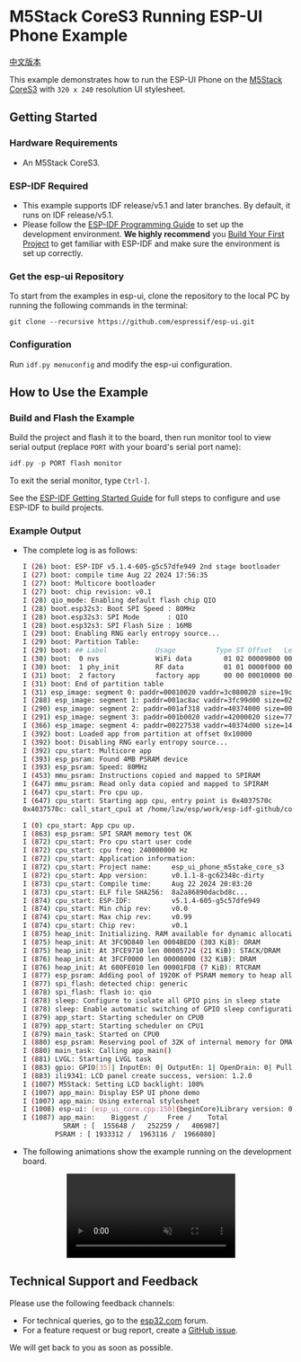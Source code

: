 # M5Stack CoreS3 Running ESP-UI Phone Example

[中文版本](./README_CN.md)

This example demonstrates how to run the ESP-UI Phone on the [M5Stack CoreS3](https://docs.m5stack.com/en/core/CoreS3) with `320 x 240` resolution UI stylesheet.

## Getting Started

### Hardware Requirements

* An M5Stack CoreS3.

### ESP-IDF Required

- This example supports IDF release/v5.1 and later branches. By default, it runs on IDF release/v5.1.
- Please follow the [ESP-IDF Programming Guide](https://docs.espressif.com/projects/esp-idf/en/latest/esp32/get-started/index.html) to set up the development environment. **We highly recommend** you [Build Your First Project](https://docs.espressif.com/projects/esp-idf/en/latest/esp32/get-started/index.html#build-your-first-project) to get familiar with ESP-IDF and make sure the environment is set up correctly.

### Get the esp-ui Repository

To start from the examples in esp-ui, clone the repository to the local PC by running the following commands in the terminal:

```
git clone --recursive https://github.com/espressif/esp-ui.git
```

### Configuration

Run `idf.py menuconfig` and modify the esp-ui configuration.

## How to Use the Example

### Build and Flash the Example

Build the project and flash it to the board, then run monitor tool to view serial output (replace `PORT` with your board's serial port name):

```c
idf.py -p PORT flash monitor
```

To exit the serial monitor, type `Ctrl-]`.

See the [ESP-IDF Getting Started Guide](https://docs.espressif.com/projects/esp-idf/en/latest/get-started/index.html) for full steps to configure and use ESP-IDF to build projects.

### Example Output

- The complete log is as follows:

    ```bash
    I (26) boot: ESP-IDF v5.1.4-605-g5c57dfe949 2nd stage bootloader
    I (27) boot: compile time Aug 22 2024 17:56:35
    I (27) boot: Multicore bootloader
    I (27) boot: chip revision: v0.1
    I (28) qio_mode: Enabling default flash chip QIO
    I (28) boot.esp32s3: Boot SPI Speed : 80MHz
    I (28) boot.esp32s3: SPI Mode       : QIO
    I (28) boot.esp32s3: SPI Flash Size : 16MB
    I (29) boot: Enabling RNG early entropy source...
    I (29) boot: Partition Table:
    I (29) boot: ## Label            Usage          Type ST Offset   Length
    I (30) boot:  0 nvs              WiFi data        01 02 00009000 00006000
    I (30) boot:  1 phy_init         RF data          01 01 0000f000 00001000
    I (31) boot:  2 factory          factory app      00 00 00010000 00400000
    I (31) boot: End of partition table
    I (31) esp_image: segment 0: paddr=00010020 vaddr=3c080020 size=19c884h (1689732) map
    I (288) esp_image: segment 1: paddr=001ac8ac vaddr=3fc99d00 size=02a64h ( 10852) load
    I (290) esp_image: segment 2: paddr=001af318 vaddr=40374000 size=00d00h (  3328) load
    I (291) esp_image: segment 3: paddr=001b0020 vaddr=42000020 size=77510h (488720) map
    I (366) esp_image: segment 4: paddr=00227538 vaddr=40374d00 size=14f34h ( 85812) load
    I (392) boot: Loaded app from partition at offset 0x10000
    I (392) boot: Disabling RNG early entropy source...
    I (392) cpu_start: Multicore app
    I (393) esp_psram: Found 4MB PSRAM device
    I (393) esp_psram: Speed: 80MHz
    I (453) mmu_psram: Instructions copied and mapped to SPIRAM
    I (647) mmu_psram: Read only data copied and mapped to SPIRAM
    I (647) cpu_start: Pro cpu up.
    I (647) cpu_start: Starting app cpu, entry point is 0x4037570c
    0x4037570c: call_start_cpu1 at /home/lzw/esp/work/esp-idf-github/components/esp_system/port/cpu_start.c:159

    I (0) cpu_start: App cpu up.
    I (863) esp_psram: SPI SRAM memory test OK
    I (872) cpu_start: Pro cpu start user code
    I (872) cpu_start: cpu freq: 240000000 Hz
    I (872) cpu_start: Application information:
    I (872) cpu_start: Project name:     esp_ui_phone_m5stake_core_s3
    I (872) cpu_start: App version:      v0.1.1-8-gc62348c-dirty
    I (873) cpu_start: Compile time:     Aug 22 2024 20:03:20
    I (873) cpu_start: ELF file SHA256:  8a2a86890dacbd8c...
    I (874) cpu_start: ESP-IDF:          v5.1.4-605-g5c57dfe949
    I (874) cpu_start: Min chip rev:     v0.0
    I (874) cpu_start: Max chip rev:     v0.99
    I (874) cpu_start: Chip rev:         v0.1
    I (875) heap_init: Initializing. RAM available for dynamic allocation:
    I (875) heap_init: At 3FC9D840 len 0004BED0 (303 KiB): DRAM
    I (875) heap_init: At 3FCE9710 len 00005724 (21 KiB): STACK/DRAM
    I (876) heap_init: At 3FCF0000 len 00008000 (32 KiB): DRAM
    I (876) heap_init: At 600FE010 len 00001FD8 (7 KiB): RTCRAM
    I (877) esp_psram: Adding pool of 1920K of PSRAM memory to heap allocator
    I (877) spi_flash: detected chip: generic
    I (878) spi_flash: flash io: qio
    I (878) sleep: Configure to isolate all GPIO pins in sleep state
    I (878) sleep: Enable automatic switching of GPIO sleep configuration
    I (879) app_start: Starting scheduler on CPU0
    I (879) app_start: Starting scheduler on CPU1
    I (879) main_task: Started on CPU0
    I (880) esp_psram: Reserving pool of 32K of internal memory for DMA/internal allocations
    I (880) main_task: Calling app_main()
    I (881) LVGL: Starting LVGL task
    I (883) gpio: GPIO[35]| InputEn: 0| OutputEn: 1| OpenDrain: 0| Pullup: 0| Pulldown: 0| Intr:0
    I (883) ili9341: LCD panel create success, version: 1.2.0
    I (1007) M5Stack: Setting LCD backlight: 100%
    I (1007) app_main: Display ESP UI phone demo
    I (1007) app_main: Using external stylesheet
    I (1008) esp-ui: [esp_ui_core.cpp:150](beginCore)Library version: 0.1.0
    I (1087) app_main:    Biggest /     Free /    Total
              SRAM : [  155648 /   252259 /   406987]
            PSRAM : [ 1933312 /  1963116 /  1966080]
    ```

- The following animations show the example running on the development board.

<p align="middle">
<video controls src="https://dl.espressif.com/AE/esp-dev-kits/esp_ui_phone_m5stace_core_s3.mp4" muted="true"></video>
</p>

## Technical Support and Feedback

Please use the following feedback channels:

- For technical queries, go to the [esp32.com](https://esp32.com/viewforum.php?f=22) forum.
- For a feature request or bug report, create a [GitHub issue](https://github.com/espressif/esp-ui/issues).

We will get back to you as soon as possible.
